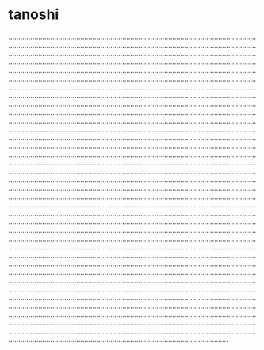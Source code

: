 # tanoshi
..............................................................................................................................................................................................................................................................................................................................................................................................................................................................................................................................................................................................................................................................................................................................................................................................................................................................................................................................................................................................................................................................................................................................................................................................................................................................................................................................................................................................................................................................................................................................................................................................................................................................................................................................................................................................................................................................................................................................................................................................................................................................................................................................................................................................................................................................................................................................................................................................................................................................................................................................................................................................................................................................................................................................................................................................................................................................................................................................................................................................................................................................................................................................................................................................................................................................................................................................................................................................................................................................................................................................................................................................................................................................................................................................................................................................................................................................................................................................................................................................................................................................................................................................................................................................................................................................................................................................................................................................................................................................................................................................................................................................................................................................................................................................................................